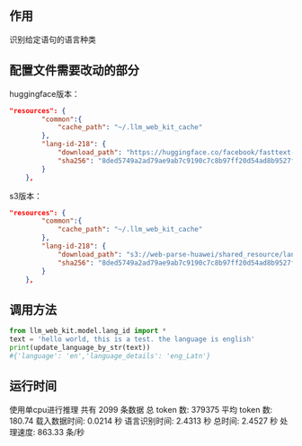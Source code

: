 ## 作用

识别给定语句的语言种类

## 配置文件需要改动的部分

huggingface版本：

```json
"resources": {
        "common":{
            "cache_path": "~/.llm_web_kit_cache"
        },
        "lang-id-218": {
            "download_path": "https://huggingface.co/facebook/fasttext-language-identification/resolve/main/model.bin?download=true",
            "sha256": "8ded5749a2ad79ae9ab7c9190c7c8b97ff20d54ad8b9527ffa50107238fc7f6a"
        }
    },
```

s3版本：

```json
"resources": {
        "common":{
            "cache_path": "~/.llm_web_kit_cache"
        },
        "lang-id-218": {
            "download_path": "s3://web-parse-huawei/shared_resource/language/lid218e.bin",
            "sha256": "8ded5749a2ad79ae9ab7c9190c7c8b97ff20d54ad8b9527ffa50107238fc7f6a"
        }
    },
```

## 调用方法

```python
from llm_web_kit.model.lang_id import *
text = 'hello world, this is a test. the language is english'
print(update_language_by_str(text))
#{'language': 'en','language_details': 'eng_Latn'}
```

## 运行时间

使用单cpu进行推理
共有 2099 条数据
总 token 数: 379375
平均 token 数: 180.74
载入数据时间: 0.0214 秒
语言识别时间: 2.4313 秒
总时间: 2.4527 秒
处理速度: 863.33 条/秒
